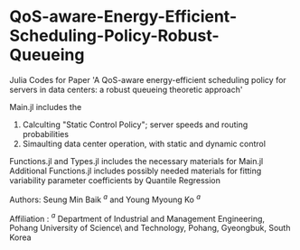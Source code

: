 # QoS-aware-Energy-Efficient-Scheduling-Policy-Robust-Queueing
Julia Codes for Paper 'A QoS-aware energy-efficient scheduling policy for servers in data centers: a robust queueing theoretic approach'

Main.jl includes the 
1. Calculting "Static Control Policy"; server speeds and routing probabilities
2. Simaulting data center operation, with static and dynamic control

Functions.jl and Types.jl includes the necessary materials for Main.jl
Additional Functions.jl includes possibly needed materials for fitting variability parameter coefficients by Quantile Regression

Authors: Seung Min Baik $^a$ and Young Myoung Ko $^a$

Affiliation : $^a$ Department of Industrial and Management Engineering, Pohang University of Science\\ and Technology, Pohang, Gyeongbuk, South Korea

